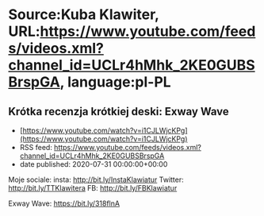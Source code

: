 # Source:Kuba Klawiter, URL:https://www.youtube.com/feeds/videos.xml?channel_id=UCLr4hMhk_2KE0GUBSBrspGA, language:pl-PL

## Krótka recenzja krótkiej deski: Exway Wave
 - [https://www.youtube.com/watch?v=i1CJLWjcKPg](https://www.youtube.com/watch?v=i1CJLWjcKPg)
 - RSS feed: https://www.youtube.com/feeds/videos.xml?channel_id=UCLr4hMhk_2KE0GUBSBrspGA
 - date published: 2020-07-31 00:00:00+00:00

Moje sociale:
insta: http://bit.ly/InstaKlawiatur 
Twitter: http://bit.ly/TTKlawitera
FB: http://bit.ly/FBKlawiatur

Exway Wave: https://bit.ly/318flnA

